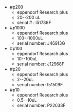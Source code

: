 - #p200
	- eppendorf Research plus
	- 20--200 uL
	- serial # : I51738F
- #p1000
	- eppendorf Research plus
	- 100--1000uL
	- serial number: J46913G
- #p100
	- eppendorf Research plus
	- 10--100uL
	- serial number: J12968F
- #p20
	- eppendorf Research plus
	- 2--20uL
	- serial number: I51509F
- #p10
	- eppendorf Research plus
	- 0.5--10uL
	- serial number: P22033F